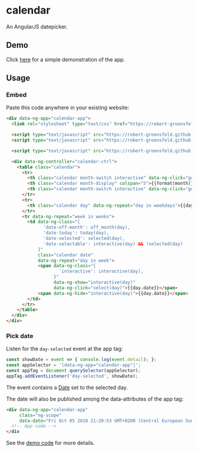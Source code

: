 # calendar
An AngularJS datepicker.

## Demo

Click [here](https://robert-groensfeld.github.io/calendar/html/demo.html) 
for a simple demonstration of the app.

## Usage

### Embed

Paste this code anywhere in your existing website:

```html
<div data-ng-app="calendar-app">
  <link rel="stylesheet" type="text/css" href="https://robert-groensfeld.github.io/calendar/css/calendar.css">

  <script type="text/javascript" src="https://robert-groensfeld.github.io/calendar/js/lib/angular.min.js"></script>
  <script type="text/javascript" src="https://robert-groensfeld.github.io/calendar/js/lib/moment.min.js"></script>

  <script type="text/javascript" src="https://robert-groensfeld.github.io/calendar/js/ng-calendar.js"></script>

  <div data-ng-controller="calendar-ctrl">
    <table class="calendar">
      <tr>
        <th class="calendar month-switch interactive" data-ng-click="goto(previous(month))">&#9664;</th>
        <th class="calendar month-display" colspan="5">{{format(month)}}</th>
        <th class="calendar month-switch interactive" data-ng-click="goto(next(month))">&#9654;</th>
      </tr>
      <tr>
        <th class="calendar day" data-ng-repeat="day in weekdays">{{day}}</th>
      </tr>
      <tr data-ng-repeat="week in weeks">
        <td data-ng-class="{
              'date-off-month': off_month(day),
              'date-today': today(day),
              'date-selected': selected(day),
              'date-selectable': interactive(day) && !selected(day)
            }"
            class="calendar date"
            data-ng-repeat="day in week">
            <span data-ng-class="{
                    'interactive': interactive(day),
                  }"
                  data-ng-show="interactive(day)"
                  data-ng-click="select(day)">{{day.date}}</span>
            <span data-ng-hide="interactive(day)">{{day.date}}</span>
        </td>
      </tr>
    </table>
  </div>
</div>
```

### Pick date

Listen for the `day-selected` event at the app tag:

```js
const showDate = event => { console.log(event.detail); };
const appSelector = '[data-ng-app="calendar-app"]';
const appTag = document.querySelector(appSelector);
appTag.addEventListener('day-selected', showDate);
```

The event contains a
[Date](https://developer.mozilla.org/en-US/docs/Web/JavaScript/Reference/Global_Objects/Date)
set to the selected day.

The date will also be published among the data-attributes of the app tag:

```html
<div data-ng-app="calendar-app" 
     class="ng-scope" 
     data-date="Fri Oct 05 2018 21:20:53 GMT+0200 (Central European Summer Time)">
  <!-- App code -->
</div
```

See the [demo code](https://github.com/robert-groensfeld/calendar/blob/master/html/demo.html)
for more details.
